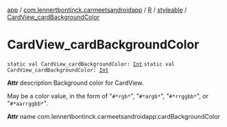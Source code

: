 [app](../../../index.md) / [com.lennertbontinck.carmeetsandroidapp](../../index.md) / [R](../index.md) / [styleable](index.md) / [CardView_cardBackgroundColor](./-card-view_card-background-color.md)

# CardView_cardBackgroundColor

`static val CardView_cardBackgroundColor: `[`Int`](https://kotlinlang.org/api/latest/jvm/stdlib/kotlin/-int/index.html)
`static val CardView_cardBackgroundColor: `[`Int`](https://kotlinlang.org/api/latest/jvm/stdlib/kotlin/-int/index.html)

**Attr**
description Background color for CardView.

May be a color value, in the form of "`#*rgb*`", "`#*argb*`", "`#*rrggbb*`", or "`#*aarrggbb*`".

**Attr**
name com.lennertbontinck.carmeetsandroidapp:cardBackgroundColor

